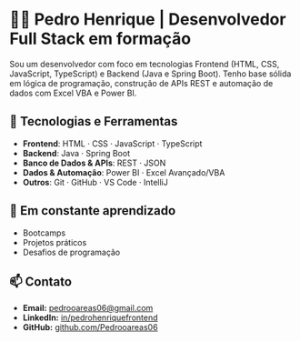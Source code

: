 # 👨‍💻 Pedro Henrique | Desenvolvedor Full Stack em formação

Sou um desenvolvedor com foco em tecnologias Frontend (HTML, CSS, JavaScript, TypeScript) e Backend (Java e Spring Boot). Tenho base sólida em lógica de programação, construção de APIs REST e automação de dados com Excel VBA e Power BI.

## 🚀 Tecnologias e Ferramentas
- **Frontend**: HTML · CSS · JavaScript · TypeScript
- **Backend**: Java · Spring Boot
- **Banco de Dados & APIs**: REST · JSON
- **Dados & Automação**: Power BI · Excel Avançado/VBA
- **Outros**: Git · GitHub · VS Code · IntelliJ

## 🌱 Em constante aprendizado
- Bootcamps
- Projetos práticos
- Desafios de programação

## 📫 Contato
- **Email:** pedrooareas06@gmail.com
- **LinkedIn:** [in/pedrohenriquefrontend](https://www.linkedin.com/in/pedrohenriquefrontend/)
- **GitHub:** [github.com/Pedrooareas06](https://github.com/Pedrooareas06)
